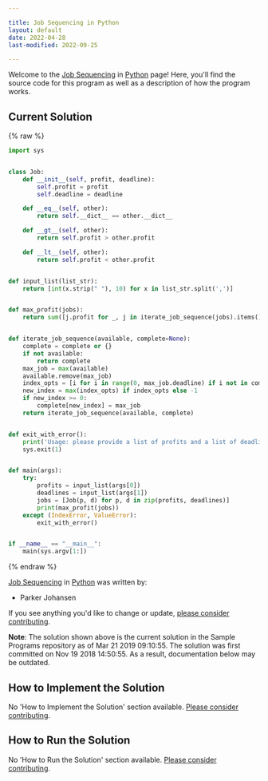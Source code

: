 ```yaml
---

title: Job Sequencing in Python
layout: default
date: 2022-04-28
last-modified: 2022-09-25

---
```


Welcome to the [Job Sequencing](https://sampleprograms.io/projects/job-sequencing) in [Python](https://sampleprograms.io/languages/python) page! Here, you'll find the source code for this program as well as a description of how the program works.

## Current Solution

{% raw %}

```python
import sys


class Job:
    def __init__(self, profit, deadline):
        self.profit = profit
        self.deadline = deadline

    def __eq__(self, other):
        return self.__dict__ == other.__dict__

    def __gt__(self, other):
        return self.profit > other.profit

    def __lt__(self, other):
        return self.profit < other.profit


def input_list(list_str):
    return [int(x.strip(" "), 10) for x in list_str.split(',')]


def max_profit(jobs):
    return sum([j.profit for _, j in iterate_job_sequence(jobs).items()])


def iterate_job_sequence(available, complete=None):
    complete = complete or {}
    if not available:
        return complete
    max_job = max(available)
    available.remove(max_job)
    index_opts = [i for i in range(0, max_job.deadline) if i not in complete]
    new_index = max(index_opts) if index_opts else -1
    if new_index >= 0:
        complete[new_index] = max_job
    return iterate_job_sequence(available, complete)


def exit_with_error():
    print('Usage: please provide a list of profits and a list of deadlines')
    sys.exit(1)


def main(args):
    try:
        profits = input_list(args[0])
        deadlines = input_list(args[1])
        jobs = [Job(p, d) for p, d in zip(profits, deadlines)]
        print(max_profit(jobs))
    except (IndexError, ValueError):
        exit_with_error()


if __name__ == "__main__":
    main(sys.argv[1:])
```

{% endraw %}

[Job Sequencing](https://sampleprograms.io/projects/job-sequencing) in [Python](https://sampleprograms.io/languages/python) was written by:

- Parker Johansen

If you see anything you'd like to change or update, [please consider contributing](https://github.com/TheRenegadeCoder/sample-programs).

**Note**: The solution shown above is the current solution in the Sample Programs repository as of Mar 21 2019 09:10:55. The solution was first committed on Nov 19 2018 14:50:55. As a result, documentation below may be outdated.

## How to Implement the Solution

No 'How to Implement the Solution' section available. [Please consider contributing](https://github.com/TheRenegadeCoder/sample-programs-website).

## How to Run the Solution

No 'How to Run the Solution' section available. [Please consider contributing](https://github.com/TheRenegadeCoder/sample-programs-website).